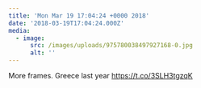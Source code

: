 ```yaml
---
title: 'Mon Mar 19 17:04:24 +0000 2018'
date: '2018-03-19T17:04:24.000Z'
media:
  - image:
      src: /images/uploads/975780038497927168-0.jpg
      alt: ''
---
```

More frames. Greece last year https://t.co/3SLH3tgzqK
